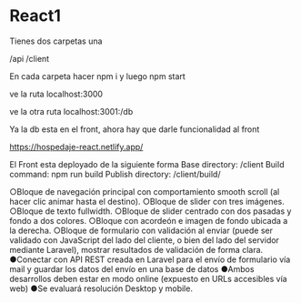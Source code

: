 # React1


Tienes dos carpetas una 

/api
/client

En cada carpeta hacer npm i
y luego npm start

ve la ruta 
localhost:3000

ve la otra ruta 
localhost:3001:/db

Ya la db esta en el front, ahora hay que darle funcionalidad al front 

https://hospedaje-react.netlify.app/

El Front esta deployado de la siguiente forma
Base directory: /client
Build command: npm run build
Publish directory: /client/build/

○Bloque de navegación principal con comportamiento smooth scroll (al hacer clic
animar hasta el destino).
○Bloque de slider con tres imágenes.
○Bloque de texto fullwidth.
○Bloque de slider centrado con dos pasadas y fondo a dos colores.
○Bloque con acordeón e imagen de fondo ubicada a la derecha.
○Bloque de formulario con validación al enviar (puede ser validado con JavaScript del
lado del cliente, o bien del lado del servidor mediante Laravel), mostrar resultados
de validación de forma clara.
●Conectar con API REST creada en Laravel para el envío de formulario vía mail y guardar los
datos del envío en una base de datos
●Ambos desarrollos deben estar en modo online (expuesto en URLs accesibles vía web)
●Se evaluará resolución Desktop y mobile.
